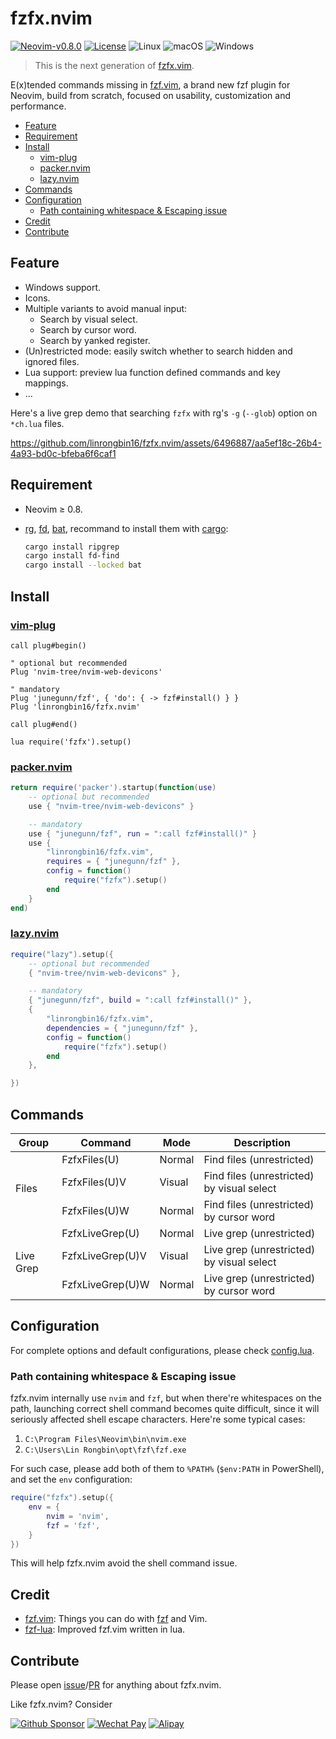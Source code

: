 <!-- markdownlint-disable MD013 MD034 -->

# fzfx.nvim

[![Neovim-v0.8.0](https://img.shields.io/badge/Neovim-v0.8.0-blueviolet.svg?style=flat-square&logo=Neovim&logoColor=green)](https://github.com/neovim/neovim/releases/tag/v0.8.0)
[![License](https://img.shields.io/github/license/linrongbin16/lin.nvim?style=flat-square&logo=GNU)](https://github.com/linrongbin16/lin.nvim/blob/main/LICENSE)
![Linux](https://img.shields.io/badge/Linux-%23.svg?style=flat-square&logo=linux&color=FCC624&logoColor=black)
![macOS](https://img.shields.io/badge/macOS-%23.svg?style=flat-square&logo=apple&color=000000&logoColor=white)
![Windows](https://img.shields.io/badge/Windows-%23.svg?style=flat-square&logo=windows&color=0078D6&logoColor=white)

> This is the next generation of [fzfx.vim](https://github.com/linrongbin16/fzfx.vim).

E(x)tended commands missing in [fzf.vim](https://github.com/junegunn/fzf.vim), a brand new fzf plugin for Neovim, build from scratch, focused on usability, customization and performance.

- [Feature](#feature)
- [Requirement](#requirement)
- [Install](#install)
  - [vim-plug](#vim-plug)
  - [packer.nvim](#packernvim)
  - [lazy.nvim](#lazynvim)
- [Commands](#commands)
- [Configuration](#configuration)
  - [Path containing whitespace & Escaping issue](#path-containing-whitespace--escaping-issue)
- [Credit](#credit)
- [Contribute](#contribute)

## Feature

- Windows support.
- Icons.
- Multiple variants to avoid manual input:
  - Search by visual select.
  - Search by cursor word.
  - Search by yanked register.
- (Un)restricted mode: easily switch whether to search hidden and ignored files.
- Lua support: preview lua function defined commands and key mappings.
- ...

Here's a live grep demo that searching `fzfx` with rg's `-g` (`--glob`) option on `*ch.lua` files.

https://github.com/linrongbin16/fzfx.nvim/assets/6496887/aa5ef18c-26b4-4a93-bd0c-bfeba6f6caf1

## Requirement

- Neovim &ge; 0.8.
- [rg](https://github.com/BurntSushi/ripgrep), [fd](https://github.com/sharkdp/fd), [bat](https://github.com/sharkdp/bat), recommand to install them with [cargo](https://www.rust-lang.org/):

  ```bash
  cargo install ripgrep
  cargo install fd-find
  cargo install --locked bat
  ```

<!-- ### For Windows -->
<!---->
<!-- Since fzf.vim rely on the `sh` shell on Windows, so you need either: -->
<!---->
<!-- 1. Automatically install `git` and `sh` via [scoop](https://scoop.sh) and run powershell commands: -->
<!---->
<!--    ```powershell -->
<!--    # scoop -->
<!--    Set-ExecutionPolicy RemoteSigned -Scope CurrentUser -->
<!--    irm get.scoop.sh | iex -->
<!---->
<!--    scoop install 7zip -->
<!--    scoop install git -->
<!--    scoop install coreutils -->
<!--    ``` -->
<!---->
<!-- 2. Or manually install [Git for Windows](https://git-scm.com/download/win), and explicitly add unix builtin commands (`sh.exe`, `cat.exe`, `mv.exe`, etc) to `%PATH%` environment: -->
<!---->
<!--    1. In **Adjusting your PATH environment**, select **Use Git and optional Unix tools from the Command Prompt**. -->
<!---->
<!--    <p align="center"> -->
<!--      <img alt="install-git-step1.png" src="https://github.com/linrongbin16/fzfx.nvim/assets/6496887/32c20d74-be0b-438b-8de4-347a3c6e1066" width="70%" /> -->
<!--    </p> -->
<!---->
<!--    2. In **Configuring the terminal emulator to use with Git Bash**, select **Use Windows's default console window**. -->
<!---->
<!--    <p align="center"> -->
<!--      <img alt="install-git-step2.png" src="https://github.com/linrongbin16/fzfx.nvim/assets/6496887/22a51d91-5f48-42a2-8a31-71584a52efe4" width="70%" /> -->
<!--    </p> -->
<!---->
<!-- <details> -->
<!-- <summary><b>WARNING: WSL2 can overwrite `bash.exe`</b></summary> -->
<!-- <br /> -->
<!---->
<!-- If you're using WSL2 (Windows Subsystem for Linux), the `bash.exe` will be overwrite by `%SystemRoot%\System32\bash.exe` so fzf preview cannot work properly. -->
<!---->
<!-- To fix this, please put `$env:USERPROFILE\scoop\shims` (step-1) on top of Windows system32 path. -->
<!---->
<!-- <p align="center"><img alt="scoop-path" src="https://github.com/linrongbin16/fzfx.nvim/assets/6496887/77b156a9-57ce-4a75-a860-be813d51f909" width="70%" /></p> -->
<!---->
<!-- Or put `C:\Program Files\Git\cmd`, `C:\Program Files\Git\mingw64\bin` and `C:\Program Files\Git\usr\bin` (step-2) on top of Windows system32 path. -->
<!---->
<!-- <p align="center"><img alt="git-path" src="https://github.com/linrongbin16/fzfx.nvim/assets/6496887/8e77e211-1993-4fbb-b845-37c4db883ac4" width="70%" /></p> -->
<!---->
<!-- </details> -->

## Install

### [vim-plug](https://github.com/junegunn/vim-plug)

```vim
call plug#begin()

" optional but recommended
Plug 'nvim-tree/nvim-web-devicons'

" mandatory
Plug 'junegunn/fzf', { 'do': { -> fzf#install() } }
Plug 'linrongbin16/fzfx.nvim'

call plug#end()

lua require('fzfx').setup()
```

### [packer.nvim](https://github.com/wbthomason/packer.nvim)

```lua
return require('packer').startup(function(use)
    -- optional but recommended
    use { "nvim-tree/nvim-web-devicons" }

    -- mandatory
    use { "junegunn/fzf", run = ":call fzf#install()" }
    use {
        "linrongbin16/fzfx.vim",
        requires = { "junegunn/fzf" },
        config = function()
            require("fzfx").setup()
        end
    }
end)
```

### [lazy.nvim](https://github.com/folke/lazy.nvim)

```lua
require("lazy").setup({
    -- optional but recommended
    { "nvim-tree/nvim-web-devicons" },

    -- mandatory
    { "junegunn/fzf", build = ":call fzf#install()" },
    {
        "linrongbin16/fzfx.vim",
        dependencies = { "junegunn/fzf" },
        config = function()
            require("fzfx").setup()
        end
    },

})
```

## Commands

<table>
<thead>
  <tr>
    <th>Group</th>
    <th>Command</th>
    <th>Mode</th>
    <th>Description</th>
  </tr>
</thead>
<tbody>
  <tr>
    <td rowspan="3">Files</td>
    <td>FzfxFiles(U)</td>
    <td>Normal</td>
    <td>Find files (unrestricted)</td>
  </tr>
  <tr>
    <td>FzfxFiles(U)V</td>
    <td>Visual</td>
    <td>Find files (unrestricted) by visual select</td>
  </tr>
  <tr>
    <td>FzfxFiles(U)W</td>
    <td>Normal</td>
    <td>Find files (unrestricted) by cursor word</td>
  </tr>
  <tr>
    <td rowspan="3">Live Grep</td>
    <td>FzfxLiveGrep(U)</td>
    <td>Normal</td>
    <td>Live grep (unrestricted)</td>
  </tr>
  <tr>
    <td>FzfxLiveGrep(U)V</td>
    <td>Visual</td>
    <td>Live grep (unrestricted) by visual select</td>
  </tr>
  <tr>
    <td>FzfxLiveGrep(U)W</td>
    <td>Normal</td>
    <td>Live grep (unrestricted) by cursor word</td>
  </tr>
</tbody>
</table>

## Configuration

For complete options and default configurations, please check [config.lua](https://github.com/linrongbin16/fzfx.nvim/blob/80b5b806b5ef3aa9f2483579b1445675efb52634/lua/fzfx/config.lua#L12).

### Path containing whitespace & Escaping issue

fzfx.nvim internally use `nvim` and `fzf`, but when there're whitespaces on the path, launching correct shell command becomes quite difficult, since it will seriously affected shell escape characters. Here're some typical cases:

1. `C:\Program Files\Neovim\bin\nvim.exe`
2. `C:\Users\Lin Rongbin\opt\fzf\fzf.exe`

For such case, please add both of them to `%PATH%` (`$env:PATH` in PowerShell), and set the `env` configuration:

```lua
require("fzfx").setup({
    env = {
        nvim = 'nvim',
        fzf = 'fzf',
    }
})
```

This will help fzfx.nvim avoid the shell command issue.

## Credit

- [fzf.vim](https://github.com/junegunn/fzf.vim): Things you can do with [fzf](https://github.com/junegunn/fzf) and Vim.
- [fzf-lua](https://github.com/ibhagwan/fzf-lua): Improved fzf.vim written in lua.

## Contribute

Please open [issue](https://github.com/linrongbin16/fzfx.nvim/issues)/[PR](https://github.com/linrongbin16/fzfx.nvim/pulls) for anything about fzfx.nvim.

Like fzfx.nvim? Consider

[![Github Sponsor](https://img.shields.io/badge/-Sponsor%20Me%20on%20Github-magenta?logo=github&logoColor=white)](https://github.com/sponsors/linrongbin16)
[![Wechat Pay](https://img.shields.io/badge/-Tip%20Me%20on%20WeChat-brightgreen?logo=wechat&logoColor=white)](https://github.com/linrongbin16/lin.nvim/wiki/Sponsor)
[![Alipay](https://img.shields.io/badge/-Tip%20Me%20on%20Alipay-blue?logo=alipay&logoColor=white)](https://github.com/linrongbin16/lin.nvim/wiki/Sponsor)
